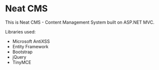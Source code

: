 # Neat CMS
This is Neat CMS - Content Management System built on ASP.NET MVC.

Libraries used:
<ul>
 <li>Microsoft AntiXSS</li>
 <li>Entity Framework</li>
 <li>Bootstrap</li>
 <li>jQuery</li>
 <li>TinyMCE</li>
</ul>
